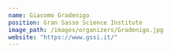 ```yaml
---
name: Giacomo Gradenigo
position: Gran Sasso Science Institute
image_path: /images/organizers/Gradenigo.jpg
website: "https://www.gssi.it/"
---
```

